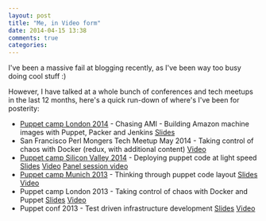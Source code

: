 ```yaml
---
layout: post
title: "Me, in Video form"
date: 2014-04-15 13:38
comments: true
categories: 
---
```


I've been a massive fail at blogging recently, as I've been way too busy doing cool stuff :)

However, I have talked at a whole bunch of conferences and tech meetups in the last 12 months,
here's a quick run-down of where's I've been for posterity:

  * [Puppet camp London 2014](https://puppetlabs.com/events/puppet-camp-london-0) - Chasing AMI - Building Amazon machine images with Puppet, Packer and Jenkins [Slides](http://www.slideshare.net/bobtfish/chasing-ami-puppetcamplondonapr2014)
  * San Francisco Perl Mongers Tech Meetup May 2014 - Taking control of chaos with Docker (redux, with additional content) [Video](https://archive.org/details/tomasdorantakingcontrolofchaoswithdocker)
  * [Puppet camp Silicon Valley 2014](http://puppetlabs.com/blog/puppet-camp-silicon-valley) - Deploying puppet code at light speed [Slides](http://www.slideshare.net/bobtfish/deploying-puppet-code-at-light-speed) [Video](http://www.youtube.com/watch?v=CKdNDEyq1eA) [Panel session video](http://www.youtube.com/watch?v=W4Skk5D6drU)
  * [Puppet camp Munich 2013](http://www.netways.de/puppetcamp/archive_munich_2013/) - Thinking through puppet code layout [Slides](http://www.slideshare.net/bobtfish/code-layout-puppetcampmunich) [Video](http://www.youtube.com/watch?v=aiJ1pmrqR7E)
  * Puppet camp London 2013 - Taking control of chaos with Docker and Puppet [Slides](http://www.slideshare.net/bobtfish/docker-puppetcamp-london-2013) [Video](http://www.youtube.com/watch?v=KSo_mcJxFIA)
  * Puppet conf 2013 - Test driven infrastructure development [Slides]() [Video](http://www.youtube.com/watch?v=S8_a5G1UCdM)

